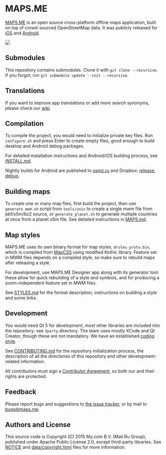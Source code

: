 # MAPS.ME

[MAPS.ME](http://maps.me) is an open source cross-platform offline maps application,
built on top of crowd-sourced OpenStreetMap data. It was publicly released
for [iOS](https://itunes.apple.com/app/id510623322) and
[Android](https://play.google.com/store/apps/details?id=com.mapswithme.maps.pro).

![](docs/screenshots.jpg)

## Submodules

This repository contains submodules. Clone it with `git clone --recursive`. If you forgot,
run `git submodule update --init --recursive`.

## Translations

If you want to improve app translations or add more search synonyms, please check our [wiki](https://github.com/mapsme/omim/wiki).

## Compilation

To compile the project, you would need to initialize private key files. Run
`configure.sh` and press Enter to create empty files, good enough to build desktop
and Android debug packages.

For detailed installation instructions and Android/iOS building process,
see [INSTALL.md](https://github.com/mapsme/omim/tree/master/docs/INSTALL.md).

Nightly builds for Android are published to [osmz.ru](http://osmz.ru/mwm/)
and Dropbox: [release](http://maps.me/release), [debug](http://maps.me/debug).

## Building maps

To create one or many map files, first build the project, then use `generate_mwm.sh` script from
`tools/unix` to create a single mwm file from pbf/o5m/bz2 source, or `generate_planet.sh`
to generate multiple countries at once from a planet o5m file. See detailed instructions
in [MAPS.md](https://github.com/mapsme/omim/tree/master/docs/MAPS.md).

## Map styles

MAPS.ME uses its own binary format for map styles, `drules_proto.bin`, which is compiled from
[MapCSS](https://wiki.openstreetmap.org/wiki/MapCSS) using modified Kothic library.
Feature set in MWM files depends on a compiled style, so make sure to rebuild maps after
releasing a style.

For development, use MAPS.ME Designer app along with its generator tool: these allow
for quick rebuilding of a style and symbols, and for producing a zoom-independent
feature set in MWM files.

See [STYLES.md](https://github.com/mapsme/omim/tree/master/docs/STYLES.md) for the
format description, instructions on building a style and some links.

## Development

You would need Qt 5 for development, most other libraries are included into the
repository: see `3party` directory. The team uses mostly XCode and Qt Creator,
though these are not mandatory. We have an established
[coding style](https://github.com/mapsme/omim/blob/master/docs/CPP_STYLE.md).

See [CONTRIBUTING.md](https://github.com/mapsme/omim/blob/master/docs/CONTRIBUTING.md)
for the repository initialization process, the description of all the directories
of this repository and other development-related information.

All contributors must sign a [Contributor Agreement](https://github.com/mapsme/omim/blob/master/docs/CLA.md),
so both our and their rights are protected.

## Feedback

Please report bugs and suggestions to [the issue tracker](https://github.com/mapsme/omim/issues),
or by mail to bugs@maps.me.

## Authors and License

This source code is Copyright (C) 2015 My.com B.V. (Mail.Ru Group), published under Apache Public License 2.0,
except third-party libraries. See [NOTICE](https://github.com/mapsme/omim/blob/master/NOTICE)
and [data/copyright.html](http://htmlpreview.github.io/?https://github.com/mapsme/omim/blob/master/data/copyright.html) files for more information.

